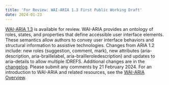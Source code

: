 ```yaml
---
title: 'For Review: WAI-ARIA 1.3 First Public Working Draft'
date: 2024-01-23
---
```


[WAI-ARIA 1.3](https://www.w3.org/TR/wai-aria-1.3/) is available for review. WAI-ARIA provides an ontology of roles, states, and properties that define accessible user interface elements. These semantics allow authors to convey user interface behaviors and structural information to assistive technologies. Changes from ARIA 1.2 include: new roles (suggestion, comment, mark), new attributes (aria-description, aria-braillelabel, aria-brailleroledescription) and updates to aria-details to allow multiple IDREFS. Additional changes are in the [changelog](https://www.w3.org/TR/wai-aria-1.3/#changelog). Please submit any comments by 21 February 2024. For an introduction to WAI-ARIA and related resources, see the [WAI-ARIA Overview](https://www.w3.org/WAI/standards-guidelines/aria/).
